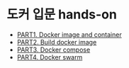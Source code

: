# 도커 입문 hands-on

- [PART1. Docker image and container](PART1-docker-image-and-container)
- [PART2. Build docker image](PART2-build-docker-image)
- [PART3. Docker compose](PART3-docker-compose)
- [PART4. Docker swarm](PART4-docker-swarm)